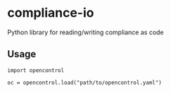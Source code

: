 # compliance-io

Python library for reading/writing compliance as code

## Usage

```
import opencontrol

oc = opencontrol.load("path/to/opencontrol.yaml")
```
